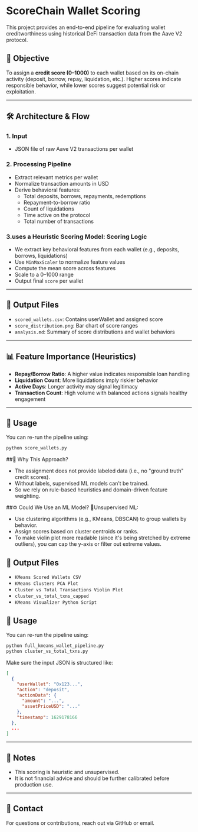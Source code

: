 
# ScoreChain Wallet Scoring

This project provides an end-to-end pipeline for evaluating wallet creditworthiness using historical DeFi transaction data from the Aave V2 protocol.

## 🧠 Objective

To assign a **credit score (0–1000)** to each wallet based on its on-chain activity (deposit, borrow, repay, liquidation, etc.). Higher scores indicate responsible behavior, while lower scores suggest potential risk or exploitation.

---

## 🛠️ Architecture & Flow

### 1. **Input**
- JSON file of raw Aave V2 transactions per wallet

### 2. **Processing Pipeline**
- Extract relevant metrics per wallet
- Normalize transaction amounts in USD
- Derive behavioral features:
  - Total deposits, borrows, repayments, redemptions
  - Repayment-to-borrow ratio
  - Count of liquidations
  - Time active on the protocol
  - Total number of transactions

### 3.uses a Heuristic Scoring Model: **Scoring Logic**
- We extract key behavioral features from each wallet (e.g., deposits, borrows, liquidations)
- Use `MinMaxScaler` to normalize feature values
- Compute the mean score across features
- Scale to a 0–1000 range
- Output final `score` per wallet

---

## 💾 Output Files

- `scored_wallets.csv`: Contains userWallet and assigned score
- `score_distribution.png`: Bar chart of score ranges
- `analysis.md`: Summary of score distributions and wallet behaviors

---


## 📊 Feature Importance (Heuristics)

- **Repay/Borrow Ratio**: A higher value indicates responsible loan handling
- **Liquidation Count**: More liquidations imply riskier behavior
- **Active Days**: Longer activity may signal legitimacy
- **Transaction Count**: High volume with balanced actions signals healthy engagement

---

## 🧪 Usage

You can re-run the pipeline using:

```bash
python score_wallets.py
```
##🎯 Why This Approach?
- The assignment does not provide labeled data (i.e., no "ground truth" credit scores).
- Without labels, supervised ML models can’t be trained.
- So we rely on rule-based heuristics and domain-driven feature weighting.

##⚙️ Could We Use an ML Model?
🧪Unsupervised ML:
- Use clustering algorithms (e.g., KMeans, DBSCAN) to group wallets by behavior.
- Assign scores based on cluster centroids or ranks.
- To make violin plot more readable (since it's being stretched by extreme outliers), you can cap the y-axis or filter out extreme values.

## 💾 Output Files
- `KMeans Scored Wallets CSV`
- `KMeans Clusters PCA Plot`
- `Cluster vs Total Transactions Violin Plot`
- `cluster_vs_total_txns_capped`
- `KMeans Visualizer Python Script`

## 🧪 Usage

You can re-run the pipeline using:

```bash
python full_kmeans_wallet_pipeline.py
python cluster_vs_total_txns.py
```

Make sure the input JSON is structured like:

```json
[
  {
    "userWallet": "0x123...",
    "action": "deposit",
    "actionData": {
      "amount": "...",
      "assetPriceUSD": "..."
    },
    "timestamp": 1629178166
  },
  ...
]
```

---

## 📌 Notes

- This scoring is heuristic and unsupervised.
- It is not financial advice and should be further calibrated before production use.

---

## 📧 Contact

For questions or contributions, reach out via GitHub or email.
